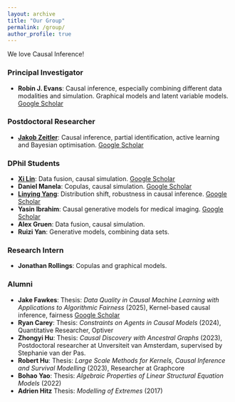 ```yaml
---
layout: archive
title: "Our Group"
permalink: /group/
author_profile: true
---
```


We love Causal Inference!

### Principal Investigator
* **Robin J. Evans**: Causal inference, especially combining different data modalities and simulation. Graphical models and latent variable models. [Google Scholar](https://scholar.google.com/citations?user=P9lBQjUAAAAJ)

### Postdoctoral Researcher
* **[Jakob Zeitler](https://jakobzeitler.github.io/)**: Causal inference, partial identification, active learning and Bayesian optimisation. [Google Scholar](https://scholar.google.com/citations?user=0xvQ82oAAAAJ)

### DPhil Students
* **[Xi Lin](https://www.xilinstats.com/)**: Data fusion, causal simulation. [Google Scholar](https://scholar.google.com/citations?user=j8O8DLAAAAAJ)
* **Daniel Manela**: Copulas, causal simulation. [Google Scholar](https://scholar.google.com/citations?user=ZinuBB4AAAAJ)
* **[Linying Yang](https://linyingyang.github.io/)**: Distribution shift, robustness in causal inference. [Google Scholar](https://scholar.google.com/citations?user=TEmSQBQAAAAJ)
* **Yasin Ibrahim**: Causal generative models for medical imaging. [Google Scholar](https://scholar.google.com/citations?user=Qztkr4AAAAAJ)
* **Alex Gruen**: Data fusion, causal simulation. 
* **Ruizi Yan**: Generative models, combining data sets. 

### Research Intern
* **Jonathan Rollings**: Copulas and graphical models.

### Alumni
* **Jake Fawkes**: Thesis: _Data Quality in Causal Machine Learning with Applications to Algorithmic Fairness_ (2025), Kernel-based causal inference, fairness [Google Scholar](https://scholar.google.com/citations?user=BRLtuacAAAAJ)
* **Ryan Carey**: Thesis: _Constraints on Agents in Causal Models_ (2024), Quantitative Researcher, Optiver
* **Zhongyi Hu**: Thesis: _Causal Discovery with Ancestral Graphs_ (2023), Postdoctoral researcher at Unversiteit van Amsterdam, supervised by Stephanie van der Pas.
* **Robert Hu**: Thesis: _Large Scale Methods for Kernels, Causal Inference and Survival Modelling_ (2023), Researcher at Graphcore
* **Bohao Yao**: Thesis: _Algebraic Properties of Linear Structural Equation Models_ (2022)
* **Adrien Hitz** Thesis: _Modelling of Extremes_ (2017)

